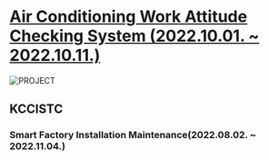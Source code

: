 # [Air Conditioning Work Attitude Checking System (2022.10.01. ~ 2022.10.11.)](https://blog.naver.com/gens0310/222898658972)
![PROJECT](https://postfiles.pstatic.net/MjAyMjEwMTJfNTkg/MDAxNjY1NTc4NzQ3OTM0.jqyfibA7ccR3fzryyhIKFXCY1vc3ZLoK0iVCnSxgntcg.NpuMK7zlYxAn0YdPhnCfy1CpCQfQNEk1sgPrF8h4IjEg.PNG.gens0310/Smart_Factory_(68).png?type=w773)
## KCCISTC
### Smart Factory Installation Maintenance(2022.08.02. ~ 2022.11.04.)
